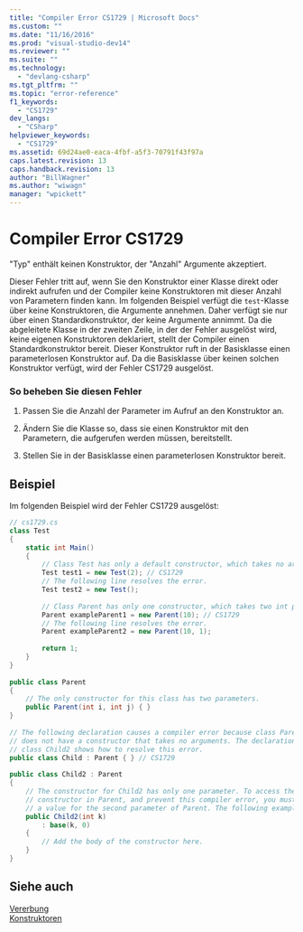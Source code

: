 ```yaml
---
title: "Compiler Error CS1729 | Microsoft Docs"
ms.custom: ""
ms.date: "11/16/2016"
ms.prod: "visual-studio-dev14"
ms.reviewer: ""
ms.suite: ""
ms.technology: 
  - "devlang-csharp"
ms.tgt_pltfrm: ""
ms.topic: "error-reference"
f1_keywords: 
  - "CS1729"
dev_langs: 
  - "CSharp"
helpviewer_keywords: 
  - "CS1729"
ms.assetid: 69d24ae0-eaca-4fbf-a5f3-70791f43f97a
caps.latest.revision: 13
caps.handback.revision: 13
author: "BillWagner"
ms.author: "wiwagn"
manager: "wpickett"
---
```

# Compiler Error CS1729
"Typ" enthält keinen Konstruktor, der "Anzahl" Argumente akzeptiert.  
  
 Dieser Fehler tritt auf, wenn Sie den Konstruktor einer Klasse direkt oder indirekt aufrufen und der Compiler keine Konstruktoren mit dieser Anzahl von Parametern finden kann.  Im folgenden Beispiel verfügt die `test`\-Klasse über keine Konstruktoren, die Argumente annehmen.  Daher verfügt sie nur über einen Standardkonstruktor, der keine Argumente annimmt.  Da die abgeleitete Klasse in der zweiten Zeile, in der der Fehler ausgelöst wird, keine eigenen Konstruktoren deklariert, stellt der Compiler einen Standardkonstruktor bereit.  Dieser Konstruktor ruft in der Basisklasse einen parameterlosen Konstruktor auf.  Da die Basisklasse über keinen solchen Konstruktor verfügt, wird der Fehler CS1729 ausgelöst.  
  
### So beheben Sie diesen Fehler  
  
1.  Passen Sie die Anzahl der Parameter im Aufruf an den Konstruktor an.  
  
2.  Ändern Sie die Klasse so, dass sie einen Konstruktor mit den Parametern, die aufgerufen werden müssen, bereitstellt.  
  
3.  Stellen Sie in der Basisklasse einen parameterlosen Konstruktor bereit.  
  
## Beispiel  
 Im folgenden Beispiel wird der Fehler CS1729 ausgelöst:  
  
```c#  
// cs1729.cs  
class Test  
{  
    static int Main()  
    {  
        // Class Test has only a default constructor, which takes no arguments.  
        Test test1 = new Test(2); // CS1729  
        // The following line resolves the error.  
        Test test2 = new Test();  
  
        // Class Parent has only one constructor, which takes two int parameters.  
        Parent exampleParent1 = new Parent(10); // CS1729  
        // The following line resolves the error.  
        Parent exampleParent2 = new Parent(10, 1);  
  
        return 1;  
    }  
}  
  
public class Parent  
{  
    // The only constructor for this class has two parameters.  
    public Parent(int i, int j) { }  
}  
  
// The following declaration causes a compiler error because class Parent  
// does not have a constructor that takes no arguments. The declaration of  
// class Child2 shows how to resolve this error.  
public class Child : Parent { } // CS1729  
  
public class Child2 : Parent  
{  
    // The constructor for Child2 has only one parameter. To access the   
    // constructor in Parent, and prevent this compiler error, you must provide   
    // a value for the second parameter of Parent. The following example provides 0.  
    public Child2(int k)  
        : base(k, 0)  
    {  
        // Add the body of the constructor here.  
    }  
}  
```  
  
## Siehe auch  
 [Vererbung](../../../csharp/programming-guide/classes-and-structs/inheritance.md)   
 [Konstruktoren](../../../csharp/programming-guide/classes-and-structs/constructors.md)